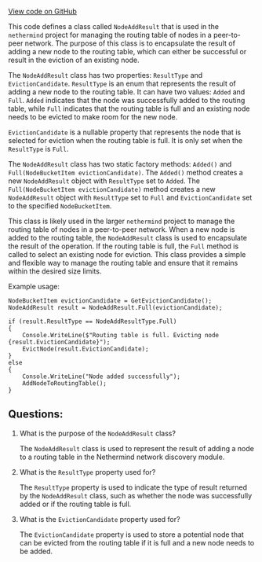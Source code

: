 [View code on GitHub](https://github.com/nethermindeth/nethermind/Nethermind.Network.Discovery/RoutingTable/NodeAddResult.cs)

This code defines a class called `NodeAddResult` that is used in the `nethermind` project for managing the routing table of nodes in a peer-to-peer network. The purpose of this class is to encapsulate the result of adding a new node to the routing table, which can either be successful or result in the eviction of an existing node.

The `NodeAddResult` class has two properties: `ResultType` and `EvictionCandidate`. `ResultType` is an enum that represents the result of adding a new node to the routing table. It can have two values: `Added` and `Full`. `Added` indicates that the node was successfully added to the routing table, while `Full` indicates that the routing table is full and an existing node needs to be evicted to make room for the new node.

`EvictionCandidate` is a nullable property that represents the node that is selected for eviction when the routing table is full. It is only set when the `ResultType` is `Full`.

The `NodeAddResult` class has two static factory methods: `Added()` and `Full(NodeBucketItem evictionCandidate)`. The `Added()` method creates a new `NodeAddResult` object with `ResultType` set to `Added`. The `Full(NodeBucketItem evictionCandidate)` method creates a new `NodeAddResult` object with `ResultType` set to `Full` and `EvictionCandidate` set to the specified `NodeBucketItem`.

This class is likely used in the larger `nethermind` project to manage the routing table of nodes in a peer-to-peer network. When a new node is added to the routing table, the `NodeAddResult` class is used to encapsulate the result of the operation. If the routing table is full, the `Full` method is called to select an existing node for eviction. This class provides a simple and flexible way to manage the routing table and ensure that it remains within the desired size limits. 

Example usage:

```
NodeBucketItem evictionCandidate = GetEvictionCandidate();
NodeAddResult result = NodeAddResult.Full(evictionCandidate);

if (result.ResultType == NodeAddResultType.Full)
{
    Console.WriteLine($"Routing table is full. Evicting node {result.EvictionCandidate}");
    EvictNode(result.EvictionCandidate);
}
else
{
    Console.WriteLine("Node added successfully");
    AddNodeToRoutingTable();
}
```
## Questions: 
 1. What is the purpose of the `NodeAddResult` class?
    
    The `NodeAddResult` class is used to represent the result of adding a node to a routing table in the Nethermind network discovery module.

2. What is the `ResultType` property used for?
    
    The `ResultType` property is used to indicate the type of result returned by the `NodeAddResult` class, such as whether the node was successfully added or if the routing table is full.

3. What is the `EvictionCandidate` property used for?
    
    The `EvictionCandidate` property is used to store a potential node that can be evicted from the routing table if it is full and a new node needs to be added.